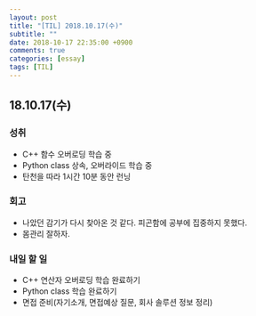 ```yaml
---
layout: post
title: "[TIL] 2018.10.17(수)"
subtitle: ""
date: 2018-10-17 22:35:00 +0900
comments: true
categories: [essay]
tags: [TIL]
---
```


## 18.10.17(수)
### 성취
  - C++ 함수 오버로딩 학습 중
  - Python class 상속, 오버라이드 학습 중
  - 탄천을 따라 1시간 10분 동안 런닝

### 회고
  - 나았던 감기가 다시 찾아온 것 같다. 피곤함에 공부에 집중하지 못했다.
  - 몸관리 잘하자.

### 내일 할 일
  - C++ 연산자 오버로딩 학습 완료하기
  - Python class 학습 완료하기
  - 면접 준비(자기소개, 면접예상 질문, 회사 솔루션 정보 정리)
